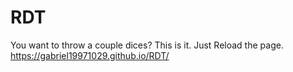 # RDT
You want to throw a couple dices? This is it. Just Reload the page. https://gabriel19971029.github.io/RDT/
